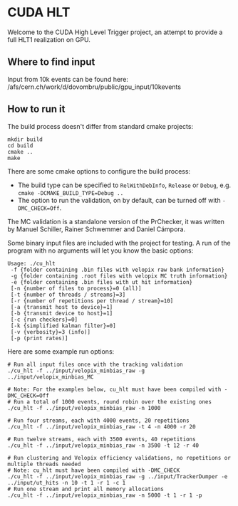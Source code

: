 CUDA HLT
========

Welcome to the CUDA High Level Trigger project, an attempt to provide
a full HLT1 realization on GPU.

Where to find input
-------------
Input from 10k events can be found here: /afs/cern.ch/work/d/dovombru/public/gpu_input/10kevents

How to run it
-------------

The build process doesn't differ from standard cmake projects:

    mkdir build
    cd build
    cmake ..
    make

There are some cmake options to configure the build process:

   * The build type can be specified to `RelWithDebInfo`, `Release` or `Debug`, e.g. `cmake -DCMAKE_BUILD_TYPE=Debug ..`
   * The option to run the validation, on by default, can be turned off with `-DMC_CHECK=Off`. 
   

The MC validation is a standalone version of the PrChecker, it was written by
Manuel Schiller, Rainer Schwemmer and Daniel Cámpora.

Some binary input files are included with the project for testing.
A run of the program with no arguments will let you know the basic options:

    Usage: ./cu_hlt
     -f {folder containing .bin files with velopix raw bank information}
     -g {folder containing .root files with velopix MC truth information}
     -e {folder containing .bin files with ut hit information}
     [-n {number of files to process}=0 (all)]
     [-t {number of threads / streams}=3]
     [-r {number of repetitions per thread / stream}=10]
     [-a {transmit host to device}=1]
     [-b {transmit device to host}=1]
     [-c {run checkers}=0]
     [-k {simplified kalman filter}=0]
     [-v {verbosity}=3 (info)]
     [-p (print rates)]

Here are some example run options:

    # Run all input files once with the tracking validation
    ./cu_hlt -f ../input/velopix_minbias_raw -g ../input/velopix_minbias_MC

    # Note: For the examples below, cu_hlt must have been compiled with -DMC_CHECK=Off
    # Run a total of 1000 events, round robin over the existing ones
    ./cu_hlt -f ../input/velopix_minbias_raw -n 1000

    # Run four streams, each with 4000 events, 20 repetitions
    ./cu_hlt -f ../input/velopix_minbias_raw -t 4 -n 4000 -r 20

    # Run twelve streams, each with 3500 events, 40 repetitions
    ./cu_hlt -f ../input/velopix_minbias_raw -n 3500 -t 12 -r 40

    # Run clustering and Velopix efficiency validations, no repetitions or multiple threads needed
    # Note: cu_hlt must have been compiled with -DMC_CHECK
    ./cu_hlt -f ../input/velopix_minbias_raw -g ../input/TrackerDumper -e ../input/ut_hits -n 10 -t 1 -r 1 -c 1
    # Run one stream and print all memory allocations
    ./cu_hlt -f ../input/velopix_minbias_raw -n 5000 -t 1 -r 1 -p
